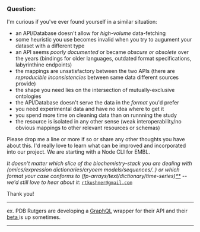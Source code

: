 ### Question:

I'm curious if you've ever found yourself in a similar situation:

 - an API/Database doesn't allow for *high-volume* data-fetching
 - some heuristic you use becomes invalid when you try to augument your dataset with a different type
 - an API seems *poorly documented* or became *obscure or obsolete* over the years (bindings for older languages, outdated format specifications, labyrinthine endpoints)
 - the mappings are unsatisfactory between the two APIs (there are *reproducible inconsistencies* between same data different sources provide)
 - the shape you need lies on the intersection of mutually-exclusive ontologies
 - the API/Database doesn't serve the data in the *format* you'd prefer 
 - you need experimental data and have no idea where to get it
 - you spend more time on cleaning data than on runnning the study
 - the resource is isolated in any other sense (weak interoperability/no obvious mappings to other relevant resources or schemas) 

Please drop me a line or more if so or share any other thoughts you have about this. I'd really love to learn what can be improved and incorporated into our project. We are starting with a Node CLI for EMBL.

*It doesn't matter which slice of the biochemistry-stack you are dealing with (omics/expression dictionaries/cryoem models/sequences/..) or which format your case conforms to (fp-arrays/text/dictionary/time-series)[**](#complexity) -- we'd still love to hear about it*: [ ```rtkushner@gmail.com``` ](mailto:rtkushner@gmail.com?subject=Biological+Data+Integration)

Thank you!

____

ex. PDB Rutgers are developing a [GraphQL](https://graphql.org/) wrapper for their API and their [ beta ](http://beta.rcsb.org/pages/webservices) is up sometimes.

_________



